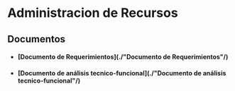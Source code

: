 # Administracion de Recursos

## Documentos

- #### [Documento de Requerimientos](./"Documento de Requerimientos"/)
- #### [Documento de análisis tecnico-funcional](./"Documento de análisis tecnico-funcional"/)
